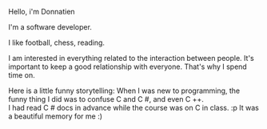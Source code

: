 Hello, i'm Donnatien 

I'm a software developer.

I like football, chess, reading.

I am interested in everything related to the interaction between people.
It's important to keep a good relationship with everyone.
That's why I spend time on.

Here is a little funny storytelling: 
When I was new to programming, the funny thing I did was to confuse C and C #, and even C ++.  
I had read C # docs in advance while the course was on C in class. :p 
It was a beautiful memory for me :)
